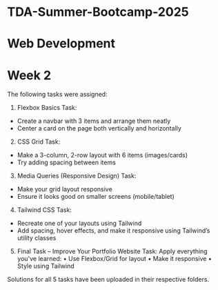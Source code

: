 # TDA-Summer-Bootcamp-2025
# Web Development
# Week 2


The following tasks were assigned:

1. Flexbox Basics
Task:
- Create a navbar with 3 items and arrange them neatly
- Center a card on the page both vertically and horizontally

2. CSS Grid
Task:
- Make a 3-column, 2-row layout with 6 items (images/cards)
- Try adding spacing between items

3. Media Queries (Responsive Design)
Task:
- Make your grid layout responsive
- Ensure it looks good on smaller screens (mobile/tablet)

4. Tailwind CSS
Task:
- Recreate one of your layouts using Tailwind
- Add spacing, hover effects, and make it responsive using Tailwind’s utility classes

5. Final Task – Improve Your Portfolio Website
Task:
Apply everything you've learned:
• Use Flexbox/Grid for layout
• Make it responsive
• Style using Tailwind

Solutions for all 5 tasks have been uploaded in their respective folders.